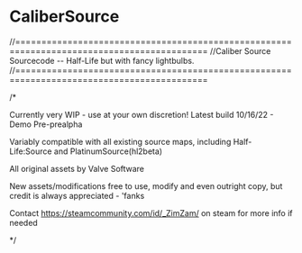 # CaliberSource
//===========================================================================================
//Caliber Source Sourcecode -- Half-Life but with fancy lightbulbs.
//===========================================================================================

/*

Currently very WIP - use at your own discretion!
Latest build 10/16/22 - Demo Pre-prealpha

Variably compatible with all existing source maps, including Half-Life:Source and PlatinumSource(hl2beta)


All original assets by Valve Software

New assets/modifications free to use, modify and even outright copy, but credit is always appreciated - 'fanks

Contact https://steamcommunity.com/id/_ZimZam/ on steam for more info if needed

*/
